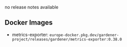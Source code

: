 no release notes available

## Docker Images
- metrics-exporter: `europe-docker.pkg.dev/gardener-project/releases/gardener/metrics-exporter:0.38.0`
